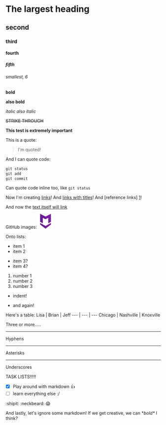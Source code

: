 # The largest heading
## second
### third
#### fourth
##### fifth
###### smallest, 6

**bold**

__also bold__

*italic*
_also italic_

~~STRIKE THROUGH~~

**This test is __extremely__ important**

This is a quote:
> I'm quoted!

And I can quote code:
```
git status
git add
git commit
```
Can quote code inline too, like `git status`

Now I'm creating [links](https://www.google.com/search?q=links&oq=links&aqs=chrome..69i57j69i65l3j69i60l2.526j0j1&sourceid=chrome&es_sm=91&ie=UTF-8)!
And [links with titles](https://www.google.com/search?q=links&oq=links&aqs=chrome..69i57j69i65l3j69i60l2.526j0j1&sourceid=chrome&es_sm=91&ie=UTF-8 "Google Search")!
And [reference links] [1]!

[1]: www.google.com
And now the [text itself will link]

[text itself will link]: www.google.com

GitHub images:
![alt text][logo]

[logo]:https://github.com/adam-p/markdown-here/raw/master/src/common/images/icon48.png "Logo Title Text"


Onto lists:
- item 1
- item 2

* item 3?
* item 4?

1. number 1
2. number 2
3. number 3
  * indent!
  - and again!

Here's a table:
Lisa | Brian | Jeff
--- | --- | ---
Chicago | Nashville | Knoxville

Three or more.....

---

Hyphens

***

Asterisks

___

Underscores

TASK LISTS!!!!!
- [x] Play around with markdown :+1:
- [ ] learn everything else :/

:shipit: :neckbeard: :scream:

And lastly, let's ignore some markdown!
If we get creative, we can \**bold\** I think?